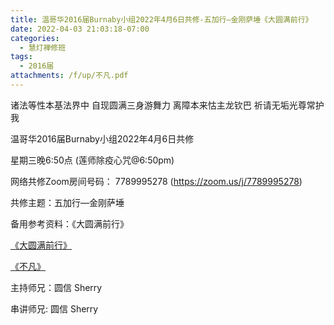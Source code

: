 ```yaml
---
title: 温哥华2016届Burnaby小组2022年4月6日共修-五加行—金刚萨埵《大圆满前行》
date: 2022-04-03 21:03:18-07:00
categories:
  - 慧灯禅修班
tags:
  - 2016届
attachments: /f/up/不凡.pdf
---
```

诸法等性本基法界中 自现圆满三身游舞力 离障本来怙主龙钦巴 祈请无垢光尊常护我

温哥华2016届Burnaby小组2022年4月6日共修 

星期三晚6:50点 (莲师除疫心咒@6:50pm)

网络共修Zoom房间号码： 7789995278 (<https://zoom.us/j/7789995278>)

共修主题：五加行—金刚萨埵

备用参考资料：《大圆满前行》

[《大圆满前行》](http://huidengchanxiu.net/hdv/f/up/《大圆满前行》金刚萨埵.docx)

[《不凡》](http://huidengchanxiu.net/hdv/f/up/不凡.pdf)

主持师兄：圆信 Sherry

串讲师兄: 圆信 Sherry
